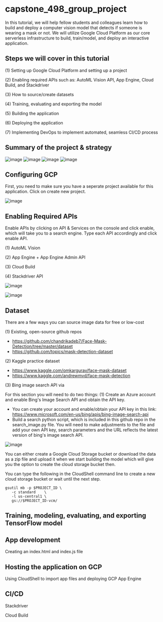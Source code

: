 # capstone_498_group_project

In this tutorial, we will help fellow students and colleagues learn how to build and deploy a computer vision model that detects if someone is wearing a mask or not. We will utilize Google Cloud Platform as our core serverless infrastructure to build, train/model, and deploy an interactive application.

## Steps we will cover in this tutorial

(1) Setting up Google Cloud Platform and setting up a project

(2) Enabling required APIs such as: AutoML Vision API, App Engine, Cloud Build, and Stackdriver

(3) How to source/create datasets 

(4) Training, evaluating and exporting the model

(5) Building the application

(6) Deploying the application

(7) Implementing DevOps to implement automated, seamless CI/CD process


## Summary of the project & strategy

![image](https://user-images.githubusercontent.com/16366387/120933218-f8c16d80-c6ad-11eb-8748-f89a2c4ab984.png)
![image](https://user-images.githubusercontent.com/16366387/120933089-64570b00-c6ad-11eb-809d-687cc4bbced1.png)
![image](https://user-images.githubusercontent.com/16366387/120933094-6a4cec00-c6ad-11eb-939b-15b17e63a83c.png)
![image](https://user-images.githubusercontent.com/16366387/120933104-720c9080-c6ad-11eb-8a63-e992b2072dbc.png)

## Configuring GCP

First, you need to make sure you have a seperate project available for this application. Click on create new project.

![image](https://user-images.githubusercontent.com/16366387/120933681-07108900-c6b0-11eb-9b20-c5926ab0e098.png)


## Enabling Required APIs

Enable APIs by clicking on API & Services on the console and click enable, which will take you to a search engine. Type each API accordingly and click enable API.

(1) AutoML Vision

(2) App Engine + App Engine Admin API

(3) Cloud Build

(4) Stackdriver API

![image](https://user-images.githubusercontent.com/16366387/120934165-0ed12d00-c6b2-11eb-8c33-1651c3e7d650.png)

![image](https://user-images.githubusercontent.com/16366387/120934886-09c1ad00-c6b5-11eb-998a-4a1dee0d3a78.png)

## Dataset

There are a few ways you can source image data for free or low-cost

(1) Existing, open-source github repos
    
* https://github.com/chandrikadeb7/Face-Mask-Detection/tree/master/dataset
* https://github.com/topics/mask-detection-dataset


(2) Kaggle practice dataset

* https://www.kaggle.com/omkargurav/face-mask-dataset
* https://www.kaggle.com/andrewmvd/face-mask-detection

(3) Bing image search API via

For this section you will need to do two things: (1) Create an Azure account and enable Bing's Image Search API and obtain the API key.

* You can create your account and enable/obtain your API key in this link: https://www.microsoft.com/en-us/bing/apis/bing-image-search-api
* Build a search python script, which is included in this github repo in the search_image.py file. You will need to make adjustments to the file and add your own API key, search parameters and the URL reflects the latest version of bing's image search API.

![image](https://user-images.githubusercontent.com/16366387/120934797-9b7cea80-c6b4-11eb-8c14-3a2858bd9cba.png)


You can either create a Google Cloud Storage bucket or download the data as a zip file and upload it when we start building the model which will give you the option to create the cloud storage bucket then.

You can type the following in the CloudShell command line to create a new cloud storage bucket or wait until the next step.

``` 
gsutil mb -p $PROJECT_ID \ 
   -c standard    \
   -l us-central1 \
   gs://$PROJECT_ID-vcm/ 
```

## Training, modeling, evaluating, and exporting TensorFlow model

## App development

Creating an index.html and index.js file

## Hosting the application on GCP

Using CloudShell to import app files and deploying GCP App Engine

## CI/CD

Stackdriver

Cloud Build





